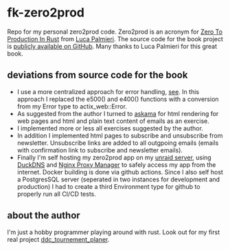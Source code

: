 # fk-zero2prod

Repo for my personal zero2prod code. Zero2prod is an acronym for [Zero To Production In Rust](https://www.zero2prod.com) from [Luca Palmieri](https://github.com/LukeMathWalker). The source code for the book project is [publicly available on GitHub](https://github.com/LukeMathWalker/zero-to-production). Many thanks to Luca Palmieri for this great book.

## deviations from source code for the book

- I use a more centralized approach for error handling, [see](https://github.com/DrFlowerkick/fk-zero2prod/blob/main/src/error.rs). In this approach I replaced the e500() and e400() functions with a conversion from my Error type to actix_web::Error.
- As suggested from the author I turned to [askama](https://docs.rs/askama/latest/askama/) for html rendering for web pages and html and plain text content of emails as an exercise.
- I implemented more or less all exercises suggested by the author.
- In addition I implemented html pages to subscribe and unsubscribe from newsletter. Unsubscribe links are added to all outgpoing emails (emails with confirmation link to subscribe and newsletter emails).
- Finally I'm self hosting my zero2prod app on my [unraid server](https://unraid.net/), using [DuckDNS](https://www.duckdns.org/) and [Nginx Proxy Manager](https://nginxproxymanager.com/) to safely access my app from the internet. Docker building is done via github actions. Since I also self host a PostgresSQL server (seperated in two instances for development and production) I had to create a third Environment type for github to properly run all CI/CD tests.

## about the author

I'm just a hobby programmer playing around with rust. Look out for my first real project [ddc_tournement_planer](https://github.com/DrFlowerkick/ddc_tournement_planer/tree/main).
